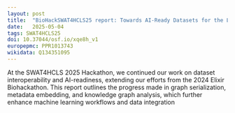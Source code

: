 ```yaml
---
layout: post
title:  "BioHackSWAT4HCLS25 report: Towards AI-Ready Datasets for the Life Sciences"
date:   2025-05-04
tags: SWAT4HCLS25
doi: 10.37044/osf.io/xqe8h_v1
europepmc: PPR1013743
wikidata: Q134351095
---
```


At the SWAT4HCLS 2025 Hackathon, we continued our work on dataset interoperability and AI-readiness, extending our
efforts from the 2024 Elixir Biohackathon. This report outlines the progress made in graph serialization, metadata
embedding, and knowledge graph analysis, which further enhance machine learning workflows and data integration
